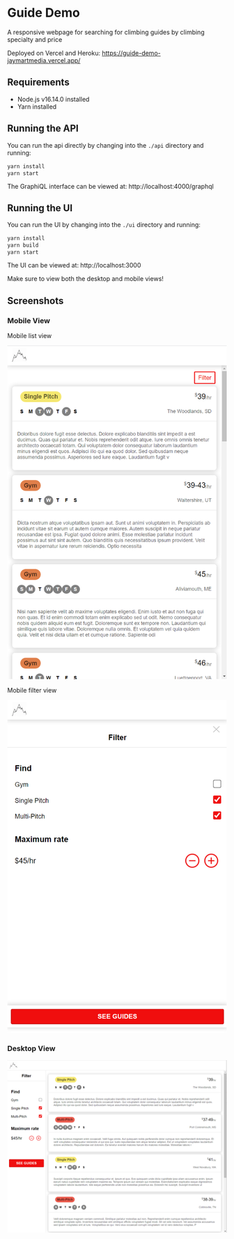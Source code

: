 # Guide Demo
A responsive webpage for searching for climbing guides by climbing specialty and price

Deployed on Vercel and Heroku: https://guide-demo-jaymartmedia.vercel.app/

## Requirements
- Node.js v16.14.0 installed
- Yarn installed

## Running the API

You can run the api directly by changing into the `./api` directory and running:

```
yarn install
yarn start
```
The GraphiQL interface can be viewed at: http://localhost:4000/graphql

## Running the UI

You can run the UI by changing into the `./ui` directory and running:
```
yarn install
yarn build
yarn start
```
The UI can be viewed at: http://localhost:3000

Make sure to view both the desktop and mobile views!

## Screenshots
### Mobile View
Mobile list view

![screenshot of mobile list view](./docs/images/mobile-list.png)

Mobile filter view

![screenshot of mobile filter view](./docs/images/mobile-filter.png)

### Desktop View
![screenshot of desktop view](./docs/images/desktop-list-and-filter.png)

